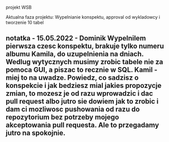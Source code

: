 projekt WSB

Aktualna faza projektu:
Wypelnianie konspektu, approval od wykladowcy i tworzenie 10 tabel

notatka - 15.05.2022 - Dominik
Wypelnilem pierwsza czesc konspektu, brakuje tylko numeru albumu Kamila,
do uzupelnienia na dniach. Wedlug wytycznych musimy zrobic tabele nie za 
pomoca GUI, a piszac to recznie w SQL. Kamil - miej to na uwadze. Powiedz,
co sadzisz o konspekcie i jak bedziesz mial jakies propozycje zmian, to
mozesz je od razu wprowadzic i dac pull request albo jutro sie dowiem
jak to zrobic i dam ci mozliwosc pushowania od razu do repozytorium bez 
potrzeby mojego akceptowania pull requesta. Ale to przegadamy jutro na
spokojnie.
-------------------------------------------------------------------------


